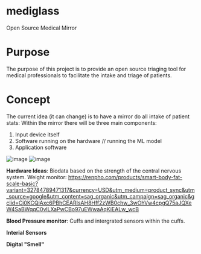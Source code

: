 # mediglass
Open Source Medical Mirror 


# Purpose 

The purpose of this project is to provide an open source triaging tool for medical professionals to facilitate the intake and triage of patients.  

# Concept 

The current idea (it can change) is to have a mirror do all intake of patient stats:  Within the mirror there will be three main components: 

1. Input device itself
2. Software running on the hardware // running the ML model 
3. Application software 


![image](https://user-images.githubusercontent.com/90342441/150229839-9ef076f5-c288-436a-8ef4-b0ec5a550418.png)
![image](https://user-images.githubusercontent.com/90342441/150229879-2819b3e2-0188-4b82-bf6c-d0ea050d9519.png)



**Hardware Ideas**:  Biodata based on the strength of the central nervous system.   Weight monitor: https://renpho.com/products/smart-body-fat-scale-basic?variant=32784789471317&currency=USD&utm_medium=product_sync&utm_source=google&utm_content=sag_organic&utm_campaign=sag_organic&gclid=Cj0KCQiAxc6PBhCEARIsAH8Hff2zWB0chw_3wOhVw4cpgQ75aJQXeW4SaBWqqC0vlLXaPwCBo97uEWwaAqKiEALw_wcB 

**Blood Pressure monitor**: Cuffs and intergrated sensors within the cuffs. 


**Interial Sensors**

**Digital "Smell"** 
